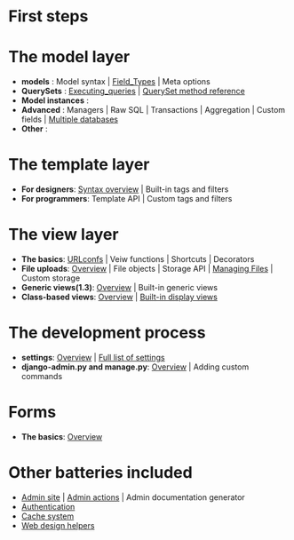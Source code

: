 

# First steps

# The model layer
* **models** : Model syntax | [Field_Types](https://github.com/sally225/mywiki/blob/master/django_doc/The%20model%20layer/Field_Types.md) | Meta options
* **QuerySets** : [Executing_queries](https://github.com/sally225/mywiki/blob/master/django_doc/The%20model%20layer/Executing_queries.md) | [QuerySet method reference](https://github.com/sally225/mywiki/blob/master/django_doc/The%20model%20layer/QuerySet_method_reference.md)
* **Model instances** :
* **Advanced** : Managers | Raw SQL | Transactions | Aggregation | Custom fields | [Multiple databases](https://github.com/sally225/mywiki/blob/master/django_doc/The%20model%20layer/multi-db.md)
* **Other** :

# The template layer
* **For designers**: [Syntax overview](https://github.com/sally225/mywiki/tree/master/django_doc/The%20template%20layer) | Built-in tags and filters
* **For programmers**: Template API | Custom tags and filters

# The view layer
* **The basics**: [URLconfs](https://github.com/sally225/mywiki/blob/master/django_doc/urlconfs.md) | Veiw functions | Shortcuts | Decorators
* **File uploads**: [Overview](https://github.com/sally225/mywiki/blob/master/django_doc/The%20view%20layer/file-upload-overview.md) | File objects | Storage API | [Managing Files](https://github.com/sally225/mywiki/blob/master/django_doc/topics/files.md) | Custom storage
* **Generic views(1.3)**: [Overview](https://github.com/sally225/mywiki/blob/master/django_doc/The%20view%20layer/Generic_views-Overview.md) | Built-in generic views
* **Class-based views**: [Overview](https://github.com/sally225/mywiki/blob/master/django_doc/The%20view%20layer/class-based-views_Overview.md) | [Built-in display views]()
# The development process
* **settings**: [Overview](https://github.com/sally225/mywiki/blob/master/django_doc/topics/settings.md) | [Full list of settings](https://github.com/sally225/mywiki/blob/master/django_doc/Settings.md)
* **django-admin.py and manage.py**: [Overview](https://github.com/sally225/mywiki/blob/master/django_doc/ref/django-admin.py_and_manage.py.md) | Adding custom commands

# Forms
* **The basics**: [Overview](https://github.com/sally225/mywiki/blob/master/django_doc/forms/overview.md)

# Other batteries included
* [Admin site](https://github.com/sally225/mywiki/blob/master/django_doc/The_Django_admin_site.md) | [Admin actions](https://github.com/sally225/mywiki/blob/master/django_doc/Admin_actions.md) | Admin documentation generator
* [Authentication](https://github.com/sally225/mywiki/blob/master/django_doc/User_authentication_in_Django.md)
* [Cache system](https://github.com/sally225/mywiki/blob/master/django_doc/topics/cache-system.md)
* [Web design helpers](https://github.com/sally225/mywiki/blob/master/django_doc/ref/controb/webdesign.md)
